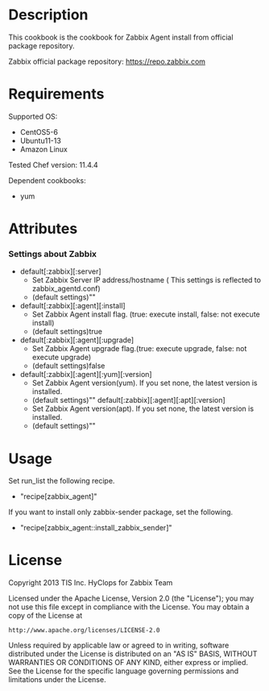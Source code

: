 Description
===========

This cookbook is the cookbook for Zabbix Agent install from official package repository.

Zabbix official package repository: https://repo.zabbix.com

Requirements
============

Supported OS:

* CentOS5-6
* Ubuntu11-13
* Amazon Linux

Tested Chef version: 11.4.4

Dependent cookbooks:

* yum


Attributes
==========

### Settings about Zabbix

* default[:zabbix][:server]
    * Set Zabbix Server IP address/hostname ( This settings is reflected to zabbix_agentd.conf)
    * (default settings)""
* default[:zabbix][:agent][:install]
    * Set Zabbix Agent install flag. (true: execute install, false: not execute install)
    * (default settings)true
* default[:zabbix][:agent][:upgrade]
    * Set Zabbix Agent upgrade flag.(true: execute upgrade, false: not execute upgrade)
    * (default settings)false
* default[:zabbix][:agent][:yum][:version]
    * Set Zabbix Agent version(yum). If you set none, the latest version is installed.
    * (default settings)""
default[:zabbix][:agent][:apt][:version]
    * Set Zabbix Agent version(apt). If you set none, the latest version is installed.
    * (default settings)""


Usage
=====

Set run_list the following recipe.

* "recipe[zabbix_agent]"

If you want to install only zabbix-sender package, set the following.

* "recipe[zabbix_agent::install_zabbix_sender]"

License
======

Copyright 2013 TIS Inc. HyClops for Zabbix Team

Licensed under the Apache License, Version 2.0 (the "License");
you may not use this file except in compliance with the License.
You may obtain a copy of the License at

    http://www.apache.org/licenses/LICENSE-2.0

Unless required by applicable law or agreed to in writing, software
distributed under the License is distributed on an "AS IS" BASIS,
WITHOUT WARRANTIES OR CONDITIONS OF ANY KIND, either express or implied.
See the License for the specific language governing permissions and
limitations under the License.
